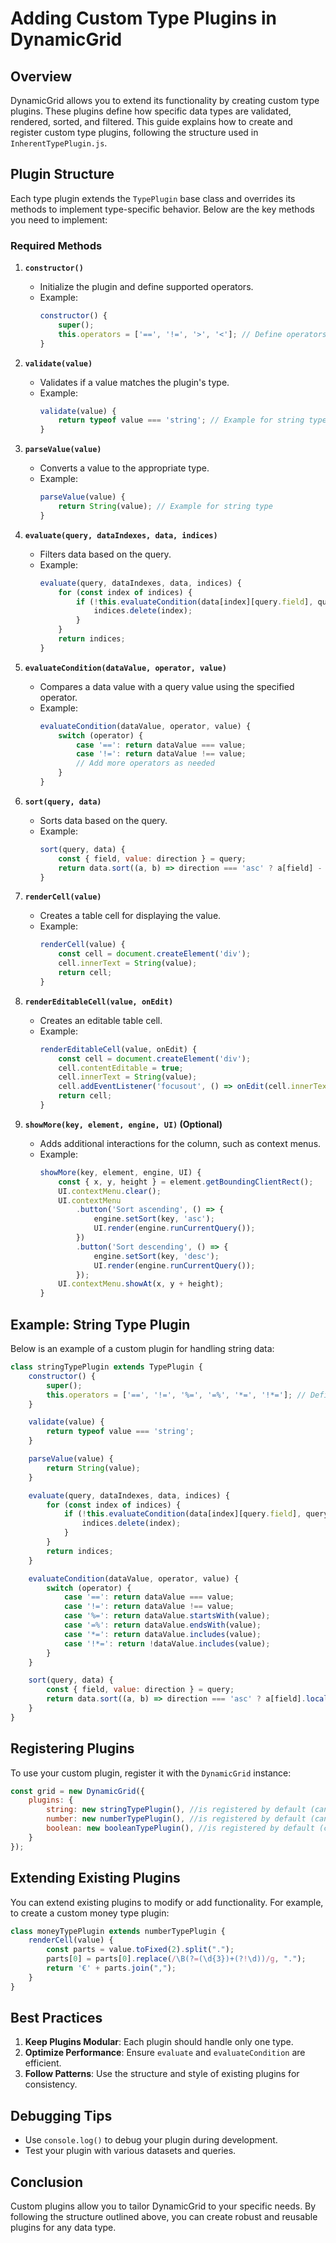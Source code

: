 # Adding Custom Type Plugins in DynamicGrid

## Overview

DynamicGrid allows you to extend its functionality by creating custom type plugins. These plugins define how specific data types are validated, rendered, sorted, and filtered. This guide explains how to create and register custom type plugins, following the structure used in `InherentTypePlugin.js`.

## Plugin Structure

Each type plugin extends the `TypePlugin` base class and overrides its methods to implement type-specific behavior. Below are the key methods you need to implement:

### Required Methods

1. **`constructor()`**
   - Initialize the plugin and define supported operators.
   - Example:
     ```javascript
     constructor() {
         super();
         this.operators = ['==', '!=', '>', '<']; // Define operators
     }
     ```

2. **`validate(value)`**
   - Validates if a value matches the plugin's type.
   - Example:
     ```javascript
     validate(value) {
         return typeof value === 'string'; // Example for string type
     }
     ```

3. **`parseValue(value)`**
   - Converts a value to the appropriate type.
   - Example:
     ```javascript
     parseValue(value) {
         return String(value); // Example for string type
     }
     ```

4. **`evaluate(query, dataIndexes, data, indices)`**
   - Filters data based on the query.
   - Example:
     ```javascript
     evaluate(query, dataIndexes, data, indices) {
         for (const index of indices) {
             if (!this.evaluateCondition(data[index][query.field], query.operator, query.value)) {
                 indices.delete(index);
             }
         }
         return indices;
     }
     ```

5. **`evaluateCondition(dataValue, operator, value)`**
   - Compares a data value with a query value using the specified operator.
   - Example:
     ```javascript
     evaluateCondition(dataValue, operator, value) {
         switch (operator) {
             case '==': return dataValue === value;
             case '!=': return dataValue !== value;
             // Add more operators as needed
         }
     }
     ```

6. **`sort(query, data)`**
   - Sorts data based on the query.
   - Example:
     ```javascript
     sort(query, data) {
         const { field, value: direction } = query;
         return data.sort((a, b) => direction === 'asc' ? a[field] - b[field] : b[field] - a[field]);
     }
     ```

7. **`renderCell(value)`**
   - Creates a table cell for displaying the value.
   - Example:
     ```javascript
     renderCell(value) {
         const cell = document.createElement('div');
         cell.innerText = String(value);
         return cell;
     }
     ```

8. **`renderEditableCell(value, onEdit)`**
   - Creates an editable table cell.
   - Example:
     ```javascript
     renderEditableCell(value, onEdit) {
         const cell = document.createElement('div');
         cell.contentEditable = true;
         cell.innerText = String(value);
         cell.addEventListener('focusout', () => onEdit(cell.innerText));
         return cell;
     }
     ```

9. **`showMore(key, element, engine, UI)` (Optional)**
   - Adds additional interactions for the column, such as context menus.
   - Example:
     ```javascript
     showMore(key, element, engine, UI) {
         const { x, y, height } = element.getBoundingClientRect();
         UI.contextMenu.clear();
         UI.contextMenu
             .button('Sort ascending', () => {
                 engine.setSort(key, 'asc');
                 UI.render(engine.runCurrentQuery());
             })
             .button('Sort descending', () => {
                 engine.setSort(key, 'desc');
                 UI.render(engine.runCurrentQuery());
             });
         UI.contextMenu.showAt(x, y + height);
     }
     ```

## Example: String Type Plugin

Below is an example of a custom plugin for handling string data:

```javascript
class stringTypePlugin extends TypePlugin {
    constructor() {
        super();
        this.operators = ['==', '!=', '%=', '=%', '*=', '!*=']; // Define operators
    }

    validate(value) {
        return typeof value === 'string';
    }

    parseValue(value) {
        return String(value);
    }

    evaluate(query, dataIndexes, data, indices) {
        for (const index of indices) {
            if (!this.evaluateCondition(data[index][query.field], query.operator, query.value)) {
                indices.delete(index);
            }
        }
        return indices;
    }

    evaluateCondition(dataValue, operator, value) {
        switch (operator) {
            case '==': return dataValue === value;
            case '!=': return dataValue !== value;
            case '%=': return dataValue.startsWith(value);
            case '=%': return dataValue.endsWith(value);
            case '*=': return dataValue.includes(value);
            case '!*=': return !dataValue.includes(value);
        }
    }

    sort(query, data) {
        const { field, value: direction } = query;
        return data.sort((a, b) => direction === 'asc' ? a[field].localeCompare(b[field]) : b[field].localeCompare(a[field]));
    }
}
```

## Registering Plugins

To use your custom plugin, register it with the `DynamicGrid` instance:

```javascript
const grid = new DynamicGrid({
    plugins: {
        string: new stringTypePlugin(), //is registered by default (can override by custom plugin)
        number: new numberTypePlugin(), //is registered by default (can override by custom plugin)
        boolean: new booleanTypePlugin(), //is registered by default (can override by custom plugin)
    }
});
```

## Extending Existing Plugins

You can extend existing plugins to modify or add functionality. For example, to create a custom money type plugin:

```javascript
class moneyTypePlugin extends numberTypePlugin {
    renderCell(value) {
        const parts = value.toFixed(2).split(".");
        parts[0] = parts[0].replace(/\B(?=(\d{3})+(?!\d))/g, ".");
        return '€' + parts.join(",");
    }
}
```

## Best Practices

1. **Keep Plugins Modular**: Each plugin should handle only one type.
2. **Optimize Performance**: Ensure `evaluate` and `evaluateCondition` are efficient.
3. **Follow Patterns**: Use the structure and style of existing plugins for consistency.

## Debugging Tips

- Use `console.log()` to debug your plugin during development.
- Test your plugin with various datasets and queries.

## Conclusion

Custom plugins allow you to tailor DynamicGrid to your specific needs. By following the structure outlined above, you can create robust and reusable plugins for any data type.
